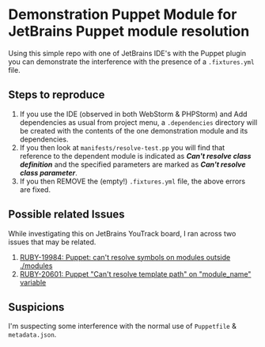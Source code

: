 # Demonstration Puppet Module for JetBrains Puppet module resolution
Using this simple repo with one of JetBrains IDE's with the Puppet plugin you can demonstrate the interference with the presence of a `.fixtures.yml` file.

## Steps to reproduce
1. If you use the IDE (observed in both WebStorm & PHPStorm) and Add dependencies as usual from project menu, a `.dependencies` directory will be created with the contents of the one demonstration module and its dependencies.
2. If you then  look at `manifests/resolve-test.pp` you will find that reference to the dependent module is indicated as ***Can't resolve class definition*** and the specified parameters are marked as ***Can't resolve class parameter***.
3. If you then REMOVE the (empty!) `.fixtures.yml` file, the above errors are fixed.

## Possible related Issues
While investigating this on JetBrains YouTrack board, I ran across two issues that may be related.
1. [RUBY-19984: Puppet: can't resolve symbols on modules outside ./modules](https://youtrack.jetbrains.com/issue/RUBY-19984)
2. [RUBY-20601: Puppet "Can't resolve template path" on "module_name" variable ](https://youtrack.jetbrains.com/issue/RUBY-20601)

## Suspicions
I'm suspecting some interference with the normal use of `Puppetfile` & `metadata.json`.
